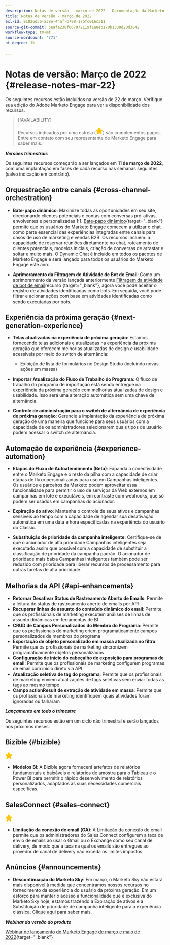 ```yaml
---
description: Notas de versão - março de 2022 - Documentação da Marketo - Documentação do produto
title: Notas de versão - março de 2022
exl-id: 91826d56-a38e-44af-b798-17bfc016c311
source-git-commit: beafa230f067972119f1a0eb170b1339d20d3842
workflow-type: tm+mt
source-wordcount: '771'
ht-degree: 1%

---
```


# Notas de versão: Março de 2022 {#release-notes-mar-22}

Os seguintes recursos estão incluídos na versão de 22 de março. Verifique sua edição do Adobe Marketo Engage para ver a disponibilidade dos recursos.

>[!AVAILABILITY]
>
>Recursos indicados por uma estrela (![star](assets/yellow-star.png)) são complementos pagos. Entre em contato com seu representante de Marketo Engage para saber mais.

**_Versões trimestrais_**

Os seguintes recursos começarão a ser lançados em **11 de março de 2022**, com uma implantação em fases de cada recurso nas semanas seguintes (salvo indicação em contrário).

## Orquestração entre canais {#cross-channel-orchestration}

* **Bate-papo dinâmico**: Maximize todas as oportunidades em seu site, direcionando clientes potenciais e contas com conversas pró-ativas, envolventes e personalizadas 1:1. [Bate-papo dinâmico](/help/marketo/product-docs/demand-generation/dynamic-chat/dynamic-chat-overview.md){target=&quot;_blank&quot;} permite que os usuários do Marketo Engage comecem a utilizar o chat como parte essencial das experiências integradas entre canais para casos de uso de marketing e vendas B2B. Os recursos incluem: a capacidade de reservar reuniões diretamente no chat, roteamento de clientes potenciais, modelos iniciais, criação de conversas de arrastar e soltar e muito mais. O Dynamic Chat é incluído em todos os pacotes de Marketo Engage e será lançado para todos os usuários do Marketo Engage este ano.

* **Aprimoramento da Filtragem de Atividade de Bot de Email**: Como um aprimoramento da versão lançada anteriormente [Filtragem da atividade de bot de email](/help/marketo/product-docs/administration/email-setup/filtering-email-bot-activity.md)recurso {target=&quot;_blank&quot;}, agora você pode aceitar o registro de atividades identificadas como bots. Em seguida, você pode filtrar e acionar ações com base em atividades identificadas como sendo executadas por bots.

## Experiência da próxima geração {#next-generation-experience}

* **Telas atualizadas na experiência de próxima geração**: Estamos fornecendo telas adicionais e atualizadas na experiência da próxima geração que oferecem melhorias atualizadas de design e usabilidade acessíveis por meio do switch de alternância:

   * Exibição de lista de formulários no Design Studio (incluindo novas ações em massa)

* **Importar Atualização do Fluxo de Trabalho do Programa**: O fluxo de trabalho do programa de importação está sendo entregue na experiência da próxima geração com melhorias atualizadas de design e usabilidade. Isso será uma alteração automática sem uma chave de alternância.

* **Controle de administração para o switch de alternância de experiência de próxima geração**: Gerencie a implantação da experiência de próxima geração de uma maneira que funcione para seus usuários com a capacidade de os administradores selecionarem quais tipos de usuário podem acessar o switch de alternância.

## Automação de experiência {#experience-automation}

* **Etapas do Fluxo de Autoatendimento (Beta)**: Expanda a conectividade entre o Marketo Engage e o resto da pilha com a capacidade de criar etapas de fluxo personalizadas para uso em Campanhas inteligentes. Os usuários e parceiros da Marketo podem aproveitar essa funcionalidade para permitir o uso de serviços da Web externos em campanhas em lote e executáveis, em contraste com webhooks, que só podem ser usados em campanhas do acionador.

* **Expiração do ativo**: Mantenha o controle de seus ativos e campanhas sensíveis ao tempo com a capacidade de agendar sua desativação automática em uma data e hora especificadas na experiência do usuário do Classic.

* **Substituição de prioridade da campanha inteligente**: Certifique-se de que o acionador de alta prioridade Campanhas inteligentes seja executado assim que possível com a capacidade de substituir a classificação de prioridade da campanha padrão. O acionador de prioridade mais baixa Campanhas inteligentes também pode ser reduzido com prioridade para liberar recursos de processamento para outras tarefas de alta prioridade.

## Melhorias da API {#api-enhancements}

* **Retornar Desativar Status de Rastreamento Aberto de Emails**: Permite a leitura do status de rastreamento aberto de emails por API
* **Recuperar linhas de assunto do conteúdo dinâmico do email**: Permite que os profissionais de marketing executem análises de linhas de assunto dinâmicas em ferramentas de BI
* **CRUD de Campos Personalizados do Membro do Programa**: Permite que os profissionais de marketing criem programaticamente campos personalizados de membros do programa
* **Exportação de objeto personalizado em massa atualizada no filtro**: Permite que os profissionais de marketing sincronizem programaticamente objetos personalizados
* **Configuração de início do cabeçalho de exposição para programas de email**: Permite que os profissionais de marketing configurem programas de email com início direto via API
* **Atualização seletiva de tag do programa**: Permite que os profissionais de marketing enviem atualizações de tags seletivas sem enviar todas as tags ao mesmo tempo
* **Campo actionResult de extração de atividade em massa**: Permite que os profissionais de marketing identifiquem quais atividades foram ignoradas ou falharam

**_Lançamento em todo o trimestre_**

Os seguintes recursos estão em um ciclo não trimestral e serão lançados nos próximos meses.

## Bizible {#bizible}

![(estrela)](assets/yellow-star.png)

* **Modelos BI**: A Bizible agora fornecerá artefatos de relatórios fundamentais e baixáveis e relatórios de amostra para o Tableau e o Power BI para permitir o rápido desenvolvimento de relatórios personalizados, adaptados às suas necessidades comerciais específicas.

## SalesConnect {#sales-connect}

![(estrela)](assets/yellow-star.png)

* **Limitação da conexão de email (GA)**: A Limitação da conexão de email permite que os administradores do Sales Connect configurem a taxa de envio de emails ao usar o Gmail ou o Exchange como seu canal de delivery, de modo que a taxa na qual os emails são entregues ao provedor de canal de delivery não exceda os limites impostos.

## Anúncios {#announcements}

* **Descontinuação do Marketo Sky**: Em março, o Marketo Sky não estará mais disponível à medida que concentramos nossos recursos no fornecimento da experiência do usuário da próxima geração. Em um esforço para manter o acesso à funcionalidade que é exclusiva do Marketo Sky hoje, estamos trazendo a Expiração de ativos e a Substituição de prioridade de campanha inteligente para a experiência clássica. [Clique aqui](https://nation.marketo.com/t5/the-next-generation-experience/marketo-sky-deprecation-notice/ba-p/320115#M33) para saber mais.

**_Webinar da versão do produto_**

[Webinar de lançamento do Marketo Engage de março e maio de 2022](https://engage.marketo.com/2022_March_May_Release_Webinar_DemandPage.html){target=&quot;_blank&quot;}
